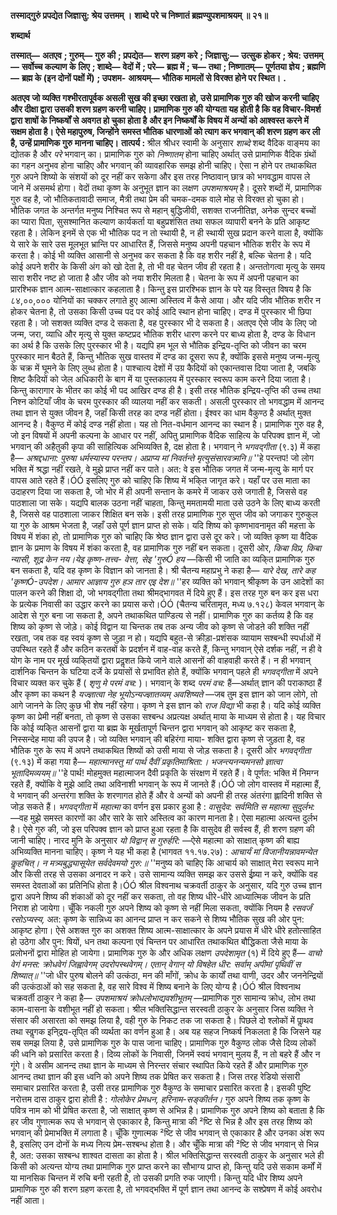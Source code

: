 **तस्माद्गुरुं प्रपद्येत जिज्ञासु: श्रेय उत्तमम् ।** **शाब्दे परे च निष्णातं ब्रह्मण्युपशमाश्रयम् ॥ २१॥** 

**शब्दार्थ** 

**तस्मात्—** **अतएव** **; गुरुम्—** **गुरु की** **; प्रपद्येत—** **शरण ग्रहण करे** **; जिज्ञासु:—** **उत्सुक होकर** **; श्रेय: उत्तमम्—** **सर्वोच्च कल्याण के** **लिए** **; शाब्दे—** **वेदों में** **; परे—** **ब्रह्म में** **; च—** **तथा** **; निष्णातम्—** **पूर्णतया ज्ञेय** **; ब्रह्मणि—** **ब्रह्म के (इन दोनों पक्षों में)** **; उपशम-** **आश्रयम्—** **भौतिक मामलों से विरक्त होने पर स्थित।** **.** 

**अतएव जो व्यक्ति गश्भीरतापूर्वक असली सुख की इच्छा रखता हो, उसे प्रामाणिक गुरु की** **खोज करनी चाहिए और दीक्षा द्वारा उसकी शरण ग्रहण करनी चाहिए। प्रामाणिक गुरु की** **योग्यता यह होती है कि वह विचार-विमर्श द्वारा शाषों के निष्कर्षों से अवगत हो चुका होता है** **और इन निष्कर्षों के विषय में अन्यों को आश्वस्त करने में सक्षम होता है। ऐसे महापुरुष, जिन्होंने** **समस्त भौतिक धारणाओं को त्याग कर भगवान् की शरण ग्रहण कर ली है, उन्हें प्रामाणिक गुरु** **मानना चाहिए।** **तात्पर्य :** श्रील श्रीधर स्वामी के अनुसार *शाब्दे* शब्द वैदिक वाङ्मय का द्योतक है और *परे*  भगवान् का। प्रामाणिक गुरु को *निष्णातम्* होना चाहिए अर्थात् उसे प्रामाणिक वैदिक ग्रंथों का गहन अनुभव होना चाहिए और भगवान् की व्यावहारिक समझ होनी चाहिए। ऐसा न होने पर तथाकथित गुरु अपने शिष्यो के संशयों को दूर नहीं कर सकेगा और इस तरह निष्ठावान् छात्र को भगवद्धाम वापस ले जाने में असमर्थ होगा। वेदों तथा कृष्ण के अनुभूत ज्ञान का लक्षण *उपशमाश्रयम्* है। दूसरे शब्दों में, प्रामाणिक गुरु वह है, जो भौतिकतावादी समाज, मैत्री तथा प्रेम की चमक-दमक वाले मोह से विरक्त हो चुका हो। भौतिक जगत के अन्तर्गत मनुष्य निश्चित रूप से महान् बुद्धिजीवी, सशक्त राजनीतिज्ञ, अनेक सुन्दर बच्चों का प्यारा पिता, सुसश्मानित कल्याण कार्यकर्ता या बहुप्रशंसित तथा सफल व्यापारी बनने के प्रति आकृष्ट रहता है। लेकिन इनमें से एक भी भौतिक पद न तो स्थायी है, न ही स्थायी सुख प्रदान करने वाला है, क्योंकि ये सारे के सारे उस मूलभूत भ्रान्ति पर आधारित हैं, जिससे मनुष्य अपनी पहचान भौतिक शरीर के रूप में करता है। कोई भी व्यक्ति आसानी से अनुभव कर सकता है कि वह शरीर नहीं है, बल्कि चेतना है। यदि कोई अपने शरीर के किसी अंग को खो देता है, तो भी वह चेतन जीव ही रहता है। अन्ततोगत्वा मृत्यु के समय सारा शरीर नष्ट हो जाता है और जीव को नया शरीर मिलता है। चेतना के रूप में अपनी पहचान का प्रारश्भिक ज्ञान आत्म-साक्षात्कार कहलाता है। किन्तु इस प्रारश्भिक ज्ञान के परे यह विस्तृत विषय है कि ८४,००,००० योनियों का चक्कर लगाते हुए आत्मा अस्तित्व में कैसे आया। और यदि जीव भौतिक शरीर न होकर चेतना है, तो उसका किसी उच्च पद पर कोई आदि स्थान होना चाहिए। दण्ड में पुरस्कार भी छिपा रहता है। जो सशक्त व्यक्ति दण्ड दे सकता है, वह पुरस्कार भी दे सकता है। अतएव ऐसे जीव के लिए जो जन्म, जरा, व्याधि और मृत्यु से युक्त कष्टप्रद भौतिक शरीर धारण करने पर बाध्य होता है, दण्ड के विधान का अर्थ है कि उसके लिए पुरस्कार भी है। यद्यपि हम भूल से भौतिक इन्द्रिय-तृप्ति को जीवन का चरम पुरस्कार मान बैठते हैं, किन्तु भौतिक सुख वास्तव में दण्ड का दूसरा रूप है, क्योंकि इससे मनुष्य जन्म-मृत्यु के चक्र में घूमने के लिए लुब्ध होता है। पाश्चात्य देशों में उग्र कैदियों को एकान्तवास दिया जाता है, जबकि शिष्ट कैदियों को जेल अधिकारी के बाग में या पुस्तकालय में पुरस्कार स्वरूप काम करने दिया जाता है। किन्तु कारागार के भीतर का कोई भी पद आखिर दण्ड ही है। इसी तरह भौतिक इन्द्रिय-तृप्ति की उच्च तथा निश्न कोटियाँ जीव के चरम पुरस्कार की व्यालया नहीं कर सकती। असली पुरस्कार तो भगवद्धाम में आनन्द तथा ज्ञान से युक्त जीवन है, जहाँ किसी तरह का दण्ड नहीं होता। ईश्वर का धाम वैकुण्ठ है अर्थात् मुक्त आनन्द है। वैकुण्ठ में कोई दण्ड नहीं होता। यह तो नित-वर्धमान आनन्द का स्थान है। प्रामाणिक गुरु वह है, जो इन विषयों में अपनी कल्पना के आधार पर नहीं, अपितु प्रामाणिक वैदिक साहित्य के परिपक्व ज्ञान में, जो भगवान् की अहैतुकी कृपा की साहित्यिक अभिव्यक्ति है, दक्ष होता है। भगवान् ने *भगवद्गीता* (९.३) में कहा है— *अश्रद्दधाना: पुरुषा धर्मस्यास्य परन्तप।* *अप्राप्य मां निवर्तन्ते मृत्युसंसारवत्र्मनि॥* ''हे परन्तप! जो लोग भक्ति में श्रद्धा नहीं रखते, वे मुझे प्राप्त नहीं कर पाते। अत: वे इस भौतिक जगत में जन्म-मृत्यु के मार्ग पर वापस आते रहते हैं।ÓÓ इसलिए गुरु को चाहिए कि शिष्य में भकि्त जागृत करे। यहाँ पर उस माता का उदाहरण दिया जा सकता है, जो भोर में ही अपनी सन्तान के कमरे में जाकर उसे जगाती है, जिससे वह पाठशाला जा सके। यद्यपि बालक उठना नहीं चाहता, किन्तु ममतामयी माता उसे उठने के लिए बाध्य करती है, जिससे वह पाठशाला जाकर शिक्षित बन सके। इसी तरह प्रामाणिक गुरु सुप्त जीव को जगाकर गुरुकुल या गुरु के आश्रम भेजता है, जहाँ उसे पूर्ण ज्ञान प्राप्त हो सके। यदि शिष्य को कृष्णभावनामृत की महत्ता के विषय में शंका हो, तो प्रामाणिक गुरु को चाहिए कि श्रेष्ठ ज्ञान द्वारा उसे दूर करे। जो व्यक्ति कृष्ण या वैदिक ज्ञान के प्रमाण के विषय में शंका करता है, वह प्रामाणिक गुरु नहीं बन सकता। दूसरी ओर, *किबा विप्र, किबा न्यासी, शूद्र केन नय।येइ कृष्ण-तत्त्व-* *वेत्ता, सेइ 'गुरुÓ हय* —किसी भी जाति का व्यकि्त प्रामाणिक गुरु बन सकता है, यदि वह कृष्ण के विज्ञान को जानता है। श्री चैतन्य महाप्रभु ने कहा है— *यारे देख, तारे कह 'कृष्णÓ-उपदेश।* *आमार आज्ञाय गुरु हञ तार एइ देश॥* ''हर व्यक्ति को भगवान् श्रीकृष्ण के उन आदेशों का पालन करने की शिक्षा दो, जो भगवद्गीता तथा श्रीमद्भागवत में दिये हुए हैं। इस तरह गुरु बन कर इस धरा के प्रत्येक निवासी का उद्धार करने का प्रयास करो।ÓÓ (चैतन्य चरितामृत, मध्य ७.१२८) केवल भगवान् के आदेश से गुरु बना जा सकता है, अपने तथाकथित पाण्डित्य से नहीं। प्रामाणिक गुरु का कर्तव्य है कि वह शिष्य को कृष्ण से जोड़े। कोई विद्वान या चिन्तक तब तक अन्य जीव को कृष्ण से जोडऩे की शक्ति नहीं रखता, जब तक वह स्वयं कृष्ण से जुड़ा न हो। यद्यपि बहुत-से क्रीड़ा-प्रशंसक व्यायाम सश्बन्धी स्पर्धाओं में उपस्थित रहते हैं और कठिन करतबों के प्रदर्शन में वाह-वाह करते हैं, किन्तु भगवान् ऐसे दर्शक नहीं, न ही वे योग के नाम पर मूर्ख व्यकि्तयों द्वारा प्रदॢशत किये जाने वाले आसनों की वाहवाही करते हैं। न ही भगवान् दार्शनिक चिन्तन के घटिया दर्जे के प्रयासों से प्रभावित होते हैं, क्योंकि भगवान् पहले ही *भगवद्गीता* में अपने विचार व्यक्त कर चुके हैं ( *शृणु मे परमं वच:* )। भगवान् के शब्द *परमं वच:* हैं—अर्थात् ज्ञान की पराकाष्ठा हैं और कृष्ण का कथन है *यज्ज्ञात्वा नेह भूयोऽन्यज्ज्ञातव्यम् अवशिष्यते* —जब तुम इस ज्ञान को जान लोगे, तो आगे जानने के लिए कुछ भी शेष नहीं रहेगा। कृष्ण ने इस ज्ञान को *राज विद्या* भी कहा है। यदि कोई व्यक्ति कृष्ण का प्रेमी नहीं बनता, तो कृष्ण से उसका सश्बन्ध अप्रत्यक्ष अर्थात् माया के माध्यम से होता है। यह विचार कि कोई व्यकि्त आसनों द्वारा या ब्रह्म के मूर्खतापूर्ण चिन्तन द्वारा भगवान् को आकृष्ट कर सकता है, निस्सन्देह माया की उपज है। जो व्यक्ति भगवान् की बहिरंगा माया- शक्ति द्वारा कृष्ण से जुड़ता है, वह भौतिक गुरु के रूप में अपने तथाकथित शिष्यों को उसी माया से जोड़ सकता है। दूसरी ओर *भगवद्गीता* (९.१३) में कहा गया है— *महात्मानस्तु मां पार्थ दैवीं प्रकृतिमाश्रिता:।* *भजन्त्यनन्यमनसो ज्ञात्वा भूतादिमव्ययम्॥* ''हे पार्थ! मोहमुक्त महात्माजन दैवी प्रकृति के संरक्षण में रहते हैं। वे पूर्णत: भक्ति में निमग्न रहते हैं, क्योंकि वे मुझे आदि तथा अविनाशी भगवान् के रूप में जानते हैं।ÓÓ जो लोग वास्तव में महात्मा हैं, वे भगवान् की अन्तरंगा शक्ति के शरणागत होते हैं और वे अन्यों को अपनी ही तरह अंतरंगा ह्लादिनी शक्ति से जोड़ सकते हैं। *भगवद्गीता* में *महात्मा* का वर्णन इस प्रकार हुआ है : *वासुदेव: सर्वमिति स* *महात्मा सुदुर्लभ:* —वह मुझे समस्त कारणों का और सारे के सारे अस्तित्व का कारण मानता है। ऐसा महात्मा अत्यन्त दुर्लभ है। ऐसे गुरु की, जो इस परिपक्व ज्ञान को प्राप्त हुआ रहता है कि वासुदेव ही सर्वस्व हैं, ही शरण ग्रहण की जानी चाहिए। नारद मुनि के अनुसार *यो विद्वान् स गुरुर्हरि:* —ऐसे महात्मा को साक्षात् कृष्ण की बाह्य अभिव्यक्ति मानना चाहिए। कृष्ण ने यह भी कहा है (भागवत ११.१७.२७) : *आचार्यं मां विजानीयन्नावमन्येत कॢहचित्।* *न मत्र्यबुद्ध्यासूयेत सर्वदेवमयो गुरु:॥* ''मनुष्य को चाहिए कि आचार्य को साक्षात् मेरा स्वरूप माने और किसी तरह से उसका अनादर न करे। उसे सामान्य व्यक्ति समझ कर उससे ईष्र्या न करे, क्योंकि वह समस्त देवताओं का प्रतिनिधि होता है।ÓÓ श्रील विश्वनाथ चक्रवर्ती ठाकुर के अनुसार, यदि गुरु उच्च ज्ञान द्वारा अपने शिष्य की शंकाओं को दूर नहीं कर सकता, तो वह शिष्य धीरे-धीरे आध्यात्मिक जीवन के प्रति निराश हो जायेगा। चूँकि नकली गुरु अपने शिष्य को कृष्ण से नहीं मिला सकता, क्योंकि नियम है *रसवर्जं रसोऽप्यस्य,* अत: कृष्ण के सान्निध्य का आनन्द प्राप्त न कर सकने से शिष्य भौतिक सुख की ओर पुन: आकृष्ट होगा। ऐसे अशक्त गुरु का अशक्त शिष्य आत्म-साक्षात्कार के अपने प्रयास में धीरे धीरे हतोत्साहित हो उठेगा और पुन: षियों, धन तथा कल्पना एवं चिन्तन पर आधारित तथाकथित बौद्धिकता जैसे माया के प्रलोभनों द्वारा मोहित हो जायेगा। प्रामाणिक गुरु के और अधिक लक्षण *उपदेशामृत* (१) में दिये हुए हैं— *वाचो वेगं मनस: क्रोधवेगं* *जिह्वावेगम् उदरोपस्थवेगम्।* *एतान् वेगान् यो विषहेत धीर:* *सर्वाम् अपीमां पृथिवीं स शिष्यात्॥* ''जो धीर पुरुष बोलने की उत्कंठा, मन की माँगों, क्रोध के कार्यों तथा वाणी, उदर और जननेन्द्रियों की उत्कंठाओं को सह सकता है, वह सारे विश्व में शिष्य बनाने के लिए योग्य है।ÓÓ श्रील विश्वनाथ चक्रवर्ती ठाकुर ने कहा है— *उपशमाश्रयं क्रोधलोभाद्यवशीभूतम्* —प्रामाणिक गुरु सामान्य क्रोध, लोभ तथा काम-वासना के वशीभूत नहीं हो सकता। श्रील भक्तिसिद्धान्त सरस्वती ठाकुर के अनुसार जिस व्यक्ति ने संसार की असारता को समझ लिया है, वही गुरु के निकट तक जा सकता है। पिछले दो श्लोकों में पाॢथव तथा स्वॢगक इनि्द्रय-तृपि्त की व्यर्थता का वर्णन हुआ है। अब यह सहज निष्कर्ष निकलता है कि जिसने यह सब समझ लिया है, उसे प्रामाणिक गुरु के पास जाना चाहिए। प्रामाणिक गुरु वैकुण्ठ लोक जैसे दिव्य लोकों की ध्वनि को प्रसारित करता है। दिव्य लोकों के निवासी, जिनमें स्वयं भगवान् मुलय हैं, न तो बहरे हैं और न गूंगे। वे असीम आनन्द तथा ज्ञान के माध्यम से निरन्तर संचार स्थापित किये रहते हैं और प्रामाणिक गुरु आनन्द तथा ज्ञान की इस ध्वनि को अपने शिष्य तक प्रेषित कर सकता है। जिस तरह रेडियो संसारी समाचार प्रसारित करता है, उसी तरह प्रामाणिक गुरु वैकुण्ठ के समाचार प्रसारित करता है। इसकी पुष्टि नरोत्तम दास ठाकुर द्वारा होती है : *गोलोकेर प्रेमधन, हरिनाम-सङ्कीर्तन।* गुरु अपने शिष्य तक कृष्ण के पवित्र नाम को भी प्रेषित करता है, जो साक्षात् कृष्ण से अभिन्न है। प्रामाणिक गुरु अपने शिष्य को बताता है कि हर जीव गुणात्मक रूप से भगवान् से एकाकार है, किन्तु मात्रा की ²ष्टि से भिन्न है और इस तरह शिष्य को भगवान् की प्रेमाभक्ति में लगाता है। चूँकि गुणात्मक ²ष्टि से जीव भगवान् से एकाकार है और उनका अंश रूप है, इसलिए उन दोनों के मध्य नित्य प्रेम-सश्बन्ध होता है। और चूँकि मात्रा की ²ष्टि से जीव भगवान् से भिन्न है, अत: उसका सश्बन्ध शाश्वत दासता का होता है। श्रील भक्तिसिद्धान्त सरस्वती ठाकुर के अनुसार भले ही किसी को अत्यन्त योग्य तथा प्रामाणिक गुरु प्राप्त करने का सौभाग्य प्राप्त हो, किन्तु यदि उसे सकाम कर्मों में या मानसिक चिन्तन में रुचि बनी रहती है, तो उसकी प्रगति रुक जाएगी। किन्तु यदि धीर शिष्य अपने प्रामाणिक गुरु की शरण ग्रहण करता है, तो भगवद्भक्ति में पूर्ण ज्ञान तथा आनन्द के सश्प्रेषण में कोई अवरोध नहीं आता। 